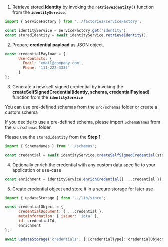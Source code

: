 1. Retrieve stored **Identity** by invoking the **`retrieveIdentity()`** function from the **`identityService`**.

```js
import { ServiceFactory } from '../factories/serviceFactory';  

const identityService = ServiceFactory.get('identity');
const storedIdentity = await identityService.retrieveIdentity();
```

2. Prepare **credential payload** as JSON object.

```js
const credentialPayload = {
      UserContacts: {
        Email: 'email@company.com',
        Phone: '111-222-3333'
      }
};
```

3. Generate a new self signed credential by invoking the **createSelfSignedCredential(identiy, schema, credentialPayload)** function from the **`identityService`** 

You can use pre-defined schemas from the `src/schemas` folder or create a custom schema

If you decide to use a pre-defined schema, please import `SchemaNames` from the `src/schemas` folder.

Please use the `storedIdentity` from the **Step 1** 

```js
import { SchemaNames } from '../schemas';

const credential = await identityService.createSelfSignedCredential(storedIdentity, SchemaNames.CONTACT_DETAILS, credentialPayload);
```

4. Optionally enrich the credential with any custom data specific to your application or use-case

```js
const enrichment = identityService.enrichCredential({ ...credential });
```

5. Create credential object and store it in a secure storage for later use

```js
import { updateStorage } from '../lib/store';

const credentialObject = {
      credentialDocument: { ...credential },
      metaInformation: { issuer: 'iota' },
      id: credentialId,
      enrichment
};

await updateStorage('credentials', { [credentialType]: credentialObject });
```
